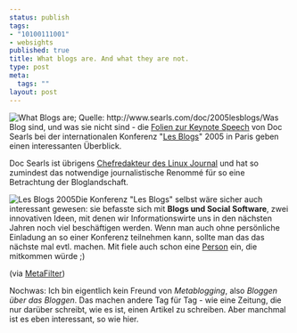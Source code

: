 ```yaml
--- 
status: publish
tags: 
- "10100111001"
- websights
published: true
title: What blogs are. And what they are not.
type: post
meta: 
  tags: ""
layout: post
---
```

<img src='http://fredericiana.de/uploads/050430whatblogsare.jpg' alt='What Blogs are; Quelle: http://www.searls.com/doc/2005lesblogs/' class="alignright border" />Was Blog sind, und was sie nicht sind - die <a href="http://www.searls.com/doc/2005lesblogs/index.html">Folien zur Keynote Speech</a> von Doc Searls bei der internationalen Konferenz "<a href="http://www.socialtext.net/loicwiki/index.cgi?internet_2_0&login=user28616">Les Blogs</a>" 2005 in Paris geben einen interessanten Überblick.

Doc Searls ist übrigens <a href="http://searls.com/dochome.html#Bio">Chefredakteur des Linux Journal</a> und hat so zumindest das notwendige journalistische Renommé für so eine Betrachtung der Bloglandschaft.

<img src='http://fredericiana.de/uploads/050430lesblogs2005.jpg' alt='Les Blogs 2005' class="alignleft" />Die Konferenz "Les Blogs" selbst wäre sicher auch interessant gewesen: sie befasste sich mit <strong>Blogs und Social Software</strong>, zwei innovativen Ideen, mit denen wir Informationswirte uns in den nächsten Jahren noch viel beschäftigen werden. Wenn man auch ohne persönliche Einladung an so einer Konferenz teilnehmen kann, sollte man das das nächste mal evtl. machen. Mit fiele auch schon eine <a href="http://paland.net/blog/">Person</a> ein, die mitkommen würde ;)

(via <a href="http://www.metafilter.com/mefi/41646">MetaFilter</a>)

Nochwas: Ich bin eigentlich kein Freund von <em>Metablogging</em>, also <em>Bloggen über das Bloggen</em>. Das machen andere Tag für Tag - wie eine Zeitung, die nur darüber schreibt, wie es ist, einen Artikel zu schreiben. Aber manchmal ist es eben interessant, so wie hier.
